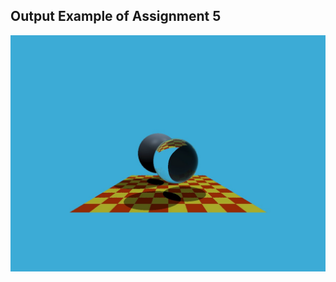 ## Output Example of Assignment 5

<p align="center">
 <img src="https://github.com/Mistral-Twirl/GAMES101-Assignments/blob/main/Assignment5/build/binary.jpg">
</p>
